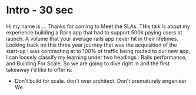 # Intro - 30 sec
Hi my name is ...
Thanks for coming to Meet the SLAs.
THis talk is about my experience building a Rails app that had to support 500k paying users at launch. A volume that your average rails app never hit in their lifetimes.
Looking back on this three year journey that was the acquisition of the start-up I was contracting at to 100% of traffic being routed to our new app, I can loosely classify my learning under two headings :  Rails performance, and Building For Scale.
So we are going to dive right in and the first takeaway i'd like to offer is:
* Don't build for scale. don't over architect. Don't prematurely engenieer
We
